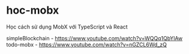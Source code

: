 # hoc-mobx

Học cách sử dụng MobX với TypeScript và React

simpleBlockchain - https://www.youtube.com/watch?v=WQQq1QbYlAw
todo-mobx - https://www.youtube.com/watch?v=nGZCL6Wd_zQ

